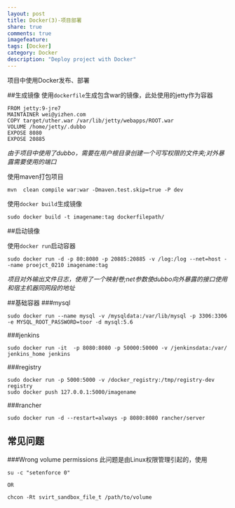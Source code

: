 ```yaml
---
layout: post
title: Docker(3)-项目部署
share: true
comments: true
imagefeature:
tags: [Docker]
category: Docker
description: "Deploy project with Docker"
---
```


项目中使用Docker发布、部署

<!--more-->

##生成镜像
使用`dockerfile`生成包含war的镜像，此处使用的jetty作为容器


	FROM jetty:9-jre7
	MAINTAINER wei@yizhen.com
	COPY target/uther.war /var/lib/jetty/webapps/ROOT.war
	VOLUME /home/jetty/.dubbo
	EXPOSE 8080
	EXPOSE 20885
	

*由于项目中使用了dubbo，需要在用户根目录创建一个可写权限的文件夹;对外暴露需要使用的端口*

使用maven打包项目


	mvn  clean compile war:war -Dmaven.test.skip=true -P dev


使用`docker build`生成镜像


	sudo docker build -t imagename:tag dockerfilepath/


##启动镜像

使用`docker run`启动容器


	sudo docker run -d -p 80:8080 -p 20885:20885 -v /log:/log --net=host --name proejct_0210 imagename:tag

*项目对外输出文件日志，使用了一个映射卷;net参数使dubbo向外暴露的接口使用和宿主机器同网段的地址*

##基础容器
###mysql


	sudo docker run --name mysql -v /mysqldata:/var/lib/mysql -p 3306:3306 -e MYSQL_ROOT_PASSWORD=toor -d mysql:5.6


###jenkins


	sudo docker run -it  -p 8080:8080 -p 50000:50000 -v /jenkinsdata:/var/ jenkins_home jenkins


###registry


	sudo docker run -p 5000:5000 -v /docker_registry:/tmp/registry-dev  registry
	sudo docker push 127.0.0.1:5000/imagename



###rancher


	sudo docker run -d --restart=always -p 8080:8080 rancher/server


## 常见问题

###Wrong volume permissions
此问题是由Linux权限管理引起的，使用

	su -c "setenforce 0"
	
	OR
	
	chcon -Rt svirt_sandbox_file_t /path/to/volume






